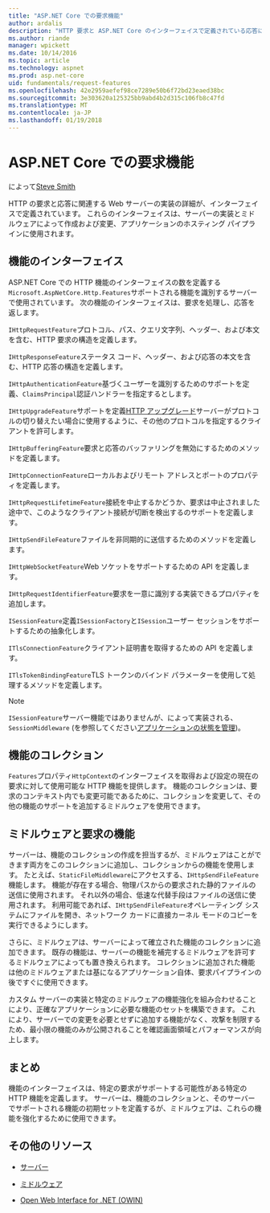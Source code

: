 ```yaml
---
title: "ASP.NET Core での要求機能"
author: ardalis
description: "HTTP 要求と ASP.NET Core のインターフェイスで定義されている応答に関連する web サーバーの実装の詳細情報について説明します。"
ms.author: riande
manager: wpickett
ms.date: 10/14/2016
ms.topic: article
ms.technology: aspnet
ms.prod: asp.net-core
uid: fundamentals/request-features
ms.openlocfilehash: 42e2959aefef98ce7289e50b6f72bd23eaed38bc
ms.sourcegitcommit: 3e303620a125325bb9abd4b2d315c106fb8c47fd
ms.translationtype: MT
ms.contentlocale: ja-JP
ms.lasthandoff: 01/19/2018
---
```

# <a name="request-features-in-aspnet-core"></a>ASP.NET Core での要求機能

によって[Steve Smith](https://ardalis.com/)

HTTP の要求と応答に関連する Web サーバーの実装の詳細が、インターフェイスで定義されています。 これらのインターフェイスは、サーバーの実装とミドルウェアによって作成および変更、アプリケーションのホスティング パイプラインに使用されます。

## <a name="feature-interfaces"></a>機能のインターフェイス

ASP.NET Core での HTTP 機能のインターフェイスの数を定義する`Microsoft.AspNetCore.Http.Features`サポートされる機能を識別するサーバーで使用されています。 次の機能のインターフェイスは、要求を処理し、応答を返します。

`IHttpRequestFeature`プロトコル、パス、クエリ文字列、ヘッダー、および本文を含む、HTTP 要求の構造を定義します。

`IHttpResponseFeature`ステータス コード、ヘッダー、および応答の本文を含む、HTTP 応答の構造を定義します。

`IHttpAuthenticationFeature`基づくユーザーを識別するためのサポートを定義、`ClaimsPrincipal`認証ハンドラーを指定するとします。

`IHttpUpgradeFeature`サポートを定義[HTTP アップグレード](https://tools.ietf.org/html/rfc2616.html#section-14.42)サーバーがプロトコルの切り替えたい場合に使用するように、その他のプロトコルを指定するクライアントを許可します。

`IHttpBufferingFeature`要求と応答のバッファリングを無効にするためのメソッドを定義します。

`IHttpConnectionFeature`ローカルおよびリモート アドレスとポートのプロパティを定義します。

`IHttpRequestLifetimeFeature`接続を中止するかどうか、要求は中止されました途中で、このようなクライアント接続が切断を検出するのサポートを定義します。

`IHttpSendFileFeature`ファイルを非同期的に送信するためのメソッドを定義します。

`IHttpWebSocketFeature`Web ソケットをサポートするための API を定義します。

`IHttpRequestIdentifierFeature`要求を一意に識別する実装できるプロパティを追加します。

`ISessionFeature`定義`ISessionFactory`と`ISession`ユーザー セッションをサポートするための抽象化します。

`ITlsConnectionFeature`クライアント証明書を取得するための API を定義します。

`ITlsTokenBindingFeature`TLS トークンのバインド パラメーターを使用して処理するメソッドを定義します。

> [!NOTE]
> `ISessionFeature`サーバー機能ではありませんが、によって実装される、 `SessionMiddleware` (を参照してください[アプリケーションの状態を管理](app-state.md))。

## <a name="feature-collections"></a>機能のコレクション

`Features`プロパティ`HttpContext`のインターフェイスを取得および設定の現在の要求に対して使用可能な HTTP 機能を提供します。 機能のコレクションは、要求のコンテキスト内でも変更可能であるために、コレクションを変更して、その他の機能のサポートを追加するミドルウェアを使用できます。

## <a name="middleware-and-request-features"></a>ミドルウェアと要求の機能

サーバーは、機能のコレクションの作成を担当するが、ミドルウェアはことができます両方をこのコレクションに追加し、コレクションからの機能を使用します。 たとえば、`StaticFileMiddleware`にアクセスする、`IHttpSendFileFeature`機能します。 機能が存在する場合、物理パスからの要求された静的ファイルの送信に使用されます。 それ以外の場合、低速な代替手段はファイルの送信に使用されます。 利用可能であれば、`IHttpSendFileFeature`オペレーティング システムにファイルを開き、ネットワーク カードに直接カーネル モードのコピーを実行できるようにします。

さらに、ミドルウェアは、サーバーによって確立された機能のコレクションに追加できます。 既存の機能は、サーバーの機能を補完するミドルウェアを許可するミドルウェアによっても置き換えられます。 コレクションに追加された機能は他のミドルウェアまたは基になるアプリケーション自体、要求パイプラインの後ですぐに使用できます。

カスタム サーバーの実装と特定のミドルウェアの機能強化を組み合わせることにより、正確なアプリケーションに必要な機能のセットを構築できます。 これにより、サーバーでの変更を必要とせずに追加する機能がなく、攻撃を制限するため、最小限の機能のみが公開されることを確認画面領域とパフォーマンスが向上します。

## <a name="summary"></a>まとめ

機能のインターフェイスは、特定の要求がサポートする可能性がある特定の HTTP 機能を定義します。 サーバーは、機能のコレクションと、そのサーバーでサポートされる機能の初期セットを定義するが、ミドルウェアは、これらの機能を強化するために使用できます。

## <a name="additional-resources"></a>その他のリソース

* [サーバー](servers/index.md)

* [ミドルウェア](middleware.md)

* [Open Web Interface for .NET (OWIN)](owin.md)
